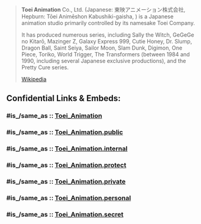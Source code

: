 
> **Toei Animation** Co., Ltd. 
> (Japanese: 東映アニメーション株式会社, Hepburn: Tōei Animēshon Kabushiki-gaisha, ) 
> is a Japanese animation studio primarily controlled by its namesake Toei Company. 
> 
> It has produced numerous series, including Sally the Witch, GeGeGe no Kitarō, Mazinger Z, 
> Galaxy Express 999, Cutie Honey, Dr. Slump, Dragon Ball, Saint Seiya, Sailor Moon, Slam Dunk, 
> Digimon, One Piece, Toriko, World Trigger, The Transformers (between 1984 and 1990, 
> including several Japanese exclusive productions), and the Pretty Cure series.
>
> [Wikipedia](https://en.wikipedia.org/wiki/Toei%20Animation)


## Confidential Links & Embeds: 

### #is_/same_as :: [Toei_Animation](/_Standards/Society/Communication/Media/Movie/Movie-Genre/Animation/Anime/Toei_Animation.md) 

### #is_/same_as :: [Toei_Animation.public](/_public/Society/Communication/Media/Movie/Movie-Genre/Animation/Anime/Toei_Animation.public.md) 

### #is_/same_as :: [Toei_Animation.internal](/_internal/Society/Communication/Media/Movie/Movie-Genre/Animation/Anime/Toei_Animation.internal.md) 

### #is_/same_as :: [Toei_Animation.protect](/_protect/Society/Communication/Media/Movie/Movie-Genre/Animation/Anime/Toei_Animation.protect.md) 

### #is_/same_as :: [Toei_Animation.private](/_private/Society/Communication/Media/Movie/Movie-Genre/Animation/Anime/Toei_Animation.private.md) 

### #is_/same_as :: [Toei_Animation.personal](/_personal/Society/Communication/Media/Movie/Movie-Genre/Animation/Anime/Toei_Animation.personal.md) 

### #is_/same_as :: [Toei_Animation.secret](/_secret/Society/Communication/Media/Movie/Movie-Genre/Animation/Anime/Toei_Animation.secret.md)

